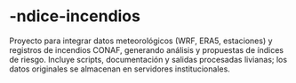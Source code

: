 # -ndice-incendios
Proyecto para integrar datos meteorológicos (WRF, ERA5, estaciones) y registros de incendios CONAF, generando análisis y propuestas de índices de riesgo. Incluye scripts, documentación y salidas procesadas livianas; los datos originales se almacenan en servidores institucionales.
